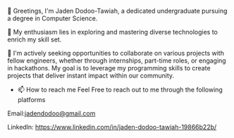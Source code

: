 👋 Greetings, I'm Jaden Dodoo-Tawiah, a dedicated undergraduate pursuing a degree in Computer Science.

👀 My enthusiasm lies in exploring and mastering diverse technologies to enrich my skill set. 

💞️ I'm actively seeking opportunities to collaborate on various projects with fellow engineers, whether through internships, part-time roles, or engaging in hackathons. My goal is to leverage my programming skills to create projects that deliver instant impact within our community.

- 📫 How to reach me 
Feel Free to reach out to me through the following platforms

Email:jadendodoo@gmail.com 

Linkedln: https://www.linkedin.com/in/jaden-dodoo-tawiah-19866b22b/

<!---
JadenD5321/JadenD5321 is a ✨ special ✨ repository because its `README.md` (this file) appears on your GitHub profile.
You can click the Preview link to take a look at your changes.
--->
